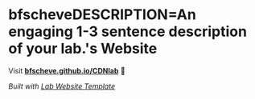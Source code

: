 
# bfscheveDESCRIPTION=An engaging 1-3 sentence description of your lab.'s Website

Visit **[bfscheve.github.io/CDNlab](https://bfscheve.github.io/CDNlab)** 🚀

_Built with [Lab Website Template](https://greene-lab.gitbook.io/lab-website-template-docs)_
